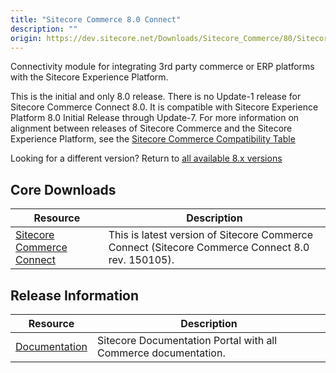 ```yaml
---
title: "Sitecore Commerce 8.0 Connect"
description: ""
origin: https://dev.sitecore.net/Downloads/Sitecore_Commerce/80/Sitecore_Commerce_80_Connect.aspx
---
```


Connectivity module for integrating 3rd party commerce or ERP platforms with the Sitecore Experience Platform. 

This is the initial and only 8.0 release. There is no Update-1 release for Sitecore Commerce Connect 8.0. It is compatible with Sitecore Experience Platform 8.0 Initial Release through Update-7. For more information on alignment between releases of Sitecore Commerce and the Sitecore Experience Platform, see the [Sitecore Commerce Compatibility Table](https://kb.sitecore.net/articles/316437)

Looking for a different version? Return to [all available 8.x versions](/Downloads/Sitecore_Commerce)

## Core Downloads

 | Resource | Description |
 | --- | --- |
 | [Sitecore Commerce Connect](https://scdp.blob.core.windows.net/downloads/Sitecore%20Commerce/80/Sitecore%20Commerce%2080%20Connect/Secure/Sitecore%20Commerce%20Connect%208.0%20rev.%20150105.zip) | This is latest version of Sitecore Commerce Connect (Sitecore Commerce Connect 8.0 rev. 150105). |

## Release Information

 | Resource | Description |
 | --- | --- |
 | [Documentation](https://doc.sitecore.net:443/?sc_lang=en) | Sitecore Documentation Portal with all Commerce documentation. |